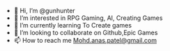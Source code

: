 - 👋 Hi, I’m @gunhunter
- 👀 I’m interested in RPG Gaming, AI, Creating Games
- 🌱 I’m currently learning To Create games
- 💞️ I’m looking to collaborate on Github,Epic Games
- 📫 How to reach me Mohd.anas.patel@gmail.com

<!---
gunhunter/gunhunter is a ✨ special ✨ repository because its `README.md` (this file) appears on your GitHub profile.
You can click the Preview link to take a look at your changes.
--->
